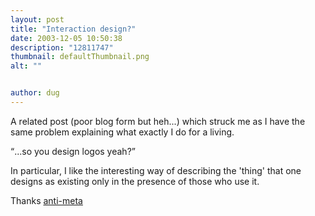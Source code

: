 ```yaml
---
layout: post
title: "Interaction design?"
date: 2003-12-05 10:50:38
description: "12811747"
thumbnail: defaultThumbnail.png
alt: ""


author: dug
---
```


<p>A related post (poor blog form but heh...) which struck me as I have the same problem explaining what exactly I do for a living.</p>

<p><q>...so you design logos yeah?</q></p>

<p>In particular, I like the interesting way of describing the 'thing' that one designs as existing only in the presence of those who use it. </p>

<p>Thanks <a href="http://undergroundlondon.com/antimega/archives/000771.html">anti-meta</a></p>

